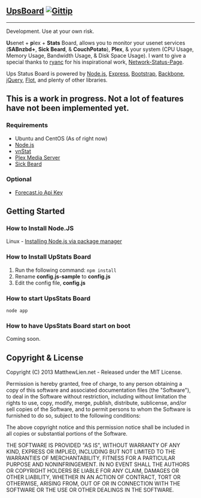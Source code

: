 ## [UpsBoard](https://github.com/lienma/UpsBoard) [![Gittip](http://img.shields.io/gittip/lienma.png)](https://www.gittip.com/lienma/)
***
Development. Use at your own risk.

**U**senet + **p**lex + **Stats** Board, allows you to monitor your usenet services (**SABnzbd+**, **Sick Beard**, & **CouchPotato**), **Plex**, & your system (CPU Usage, Memory Usage, Bandwidth Usage, & Disk Space Usage). I want to give a special thanks to [ryanc](https://github.com/d4rk22) for his inspirational work, [Network-Status-Page](https://github.com/d4rk22/Network-Status-Page).

Ups Status Board is powered by [Node.js](http://www.nodejs.org/), [Express](http://www.expressjs.com/), [Bootstrap](http://www.getbootstrap.com/), [Backbone](http://www.backbonejs.org/), [jQuery](http://www.jquery.com/?), [Flot](www.flotcharts.org/), and plenty of other libraries.

## This is a work in progress. Not a lot of features have not been implemented yet.

### Requirements
*  Ubuntu and CentOS (As of right now)
*  [Node.js](http://www.nodejs.org/)
*  [vnStat](http://humdi.net/vnstat/)
*  [Plex Media Server](http://plexapp.com/)
*  [Sick Beard](http://sickbeard.com/)

### Optional
*  [Forecast.io Api Key](http://forecast.io/)


## Getting Started
### How to Install Node.JS
Linux - [Installing Node.js via package manager](https://github.com/joyent/node/wiki/Installing-Node.js-via-package-manager)

### How to Install UpStats Board
1.  Run the following command: ```` npm install ````
1.  Rename **config.js-sample** to **config.js**
1.  Edit the config file, **config.js**

### How to start UpsStats Board
    node app

### How to have UpsStats Board start on boot
Coming soon.

## Copyright & License

Copyright (C) 2013 MatthewLien.net - Released under the MIT License.

Permission is hereby granted, free of charge, to any person obtaining a copy of this software and associated documentation files (the "Software"), to deal in the Software without restriction, including without limitation the rights to use, copy, modify, merge, publish, distribute, sublicense, and/or sell copies of the Software, and to permit persons to whom the Software is furnished to do so, subject to the following conditions:

The above copyright notice and this permission notice shall be included in all copies or substantial portions of the Software.

THE SOFTWARE IS PROVIDED "AS IS", WITHOUT WARRANTY OF ANY KIND, EXPRESS OR IMPLIED, INCLUDING BUT NOT LIMITED TO THE WARRANTIES OF MERCHANTABILITY, FITNESS FOR A PARTICULAR PURPOSE AND
NONINFRINGEMENT. IN NO EVENT SHALL THE AUTHORS OR COPYRIGHT HOLDERS BE LIABLE FOR ANY CLAIM, DAMAGES OR OTHER LIABILITY, WHETHER IN AN ACTION OF CONTRACT, TORT OR OTHERWISE, ARISING FROM, OUT OF OR IN CONNECTION WITH THE SOFTWARE OR THE USE OR OTHER DEALINGS IN THE SOFTWARE.
